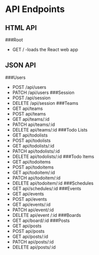 # API Endpoints

## HTML API
###Root
  - GET / -loads the React web app

## JSON API
###Users
  - POST /api/users
  - PATCH /api/users
###Session
  - POST /api/session
  - DELETE /api/session
###Teams
  - GET api/teams
  - POST api/teams
  - GET api/teams/:id
  - PATCH api/teams/:id
  - DELETE api/teams/:id
###Todo Lists
  - GET api/todolists
  - POST api/todolists
  - GET api/todolists/:id
  - PATCH api/todolists/:id
  - DELETE api/todolists/:id
###Todo Items
  - GET api/todoitems
  - POST api/todoitems
  - GET api/todoitem/:id
  - PATCH api/todoitem/:id
  - DELETE api/todoitem/:id
###Schedules
  - GET api/schedules/:id
###Events
  - GET api/events
  - POST api/events
  - GET api/events/:id
  - PATCH api/event/:id
  - DELETE api/event /:id
###Boards
  - GET api/board/:id
###Posts
  - GET api/posts
  - POST api/posts
  - GET api/posts/:id
  - PATCH api/posts/:id
  - DELETE api/posts/:id
